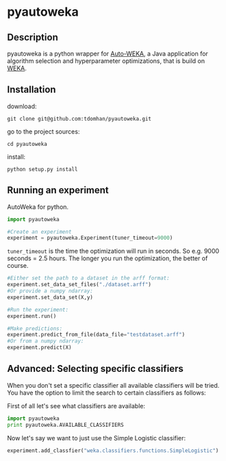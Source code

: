pyautoweka
==========

Description
-----------

pyautoweka is a python wrapper for [Auto-WEKA](http://www.cs.ubc.ca/labs/beta/Projects/autoweka/), a Java application for algorithm selection and hyperparameter optimizations, that is build on [WEKA](http://www.cs.waikato.ac.nz/ml/weka/). 


Installation
------------

download:
```
git clone git@github.com:tdomhan/pyautoweka.git
```

go to the project sources:
```
cd pyautoweka
```

install:
```
python setup.py install
```

Running an experiment
--------------------

AutoWeka for python.

```python
import pyautoweka

#Create an experiment
experiment = pyautoweka.Experiment(tuner_timeout=9000)
```
`tuner_timeout` is the time the optimization will run in seconds. So e.g. 9000 seconds = 2.5 hours. The longer you run the optimization, the better of course.

```python
#Either set the path to a dataset in the arff format:
experiment.set_data_set_files("./dataset.arff")
#Or provide a numpy ndarray:
experiment.set_data_set(X,y)

#Run the experiment:
experiment.run()

#Make predictions:
experiment.predict_from_file(data_file="testdataset.arff")
#Or from a numpy ndarray:
experiment.predict(X)
```


Advanced: Selecting specific classifiers
----------------------------------------

When you don't set a specific classifier all available classifiers will be tried. You have the option to limit the search to certain classifiers as follows:

First of all let's see what classifiers are available:

```python
import pyautoweka
print pyautoweka.AVAILABLE_CLASSIFIERS
```

Now let's say we want to just use the Simple Logistic classifier:
```python
experiment.add_classfier("weka.classifiers.functions.SimpleLogistic")
```

